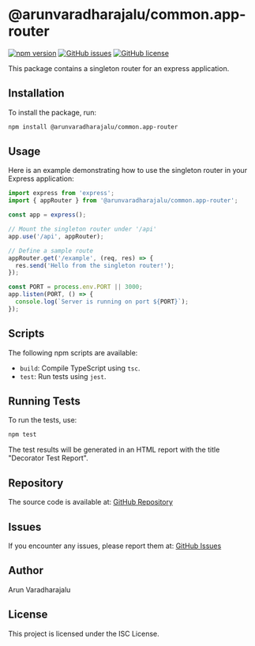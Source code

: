 # @arunvaradharajalu/common.app-router

[![npm version](https://badge.fury.io/js/%40arunvaradharajalu%2Fcommon.app-router.svg)](https://badge.fury.io/js/%40arunvaradharajalu%2Fcommon.app-router)
[![GitHub issues](https://img.shields.io/github/issues/arunv11u/common.app-router)](https://github.com/arunv11u/common.app-router/issues)
[![GitHub license](https://img.shields.io/github/license/arunv11u/common.app-router)](https://github.com/arunv11u/common.app-router/LICENSE)

This package contains a singleton router for an express application.

## Installation

To install the package, run:

```bash
npm install @arunvaradharajalu/common.app-router
```

## Usage

Here is an example demonstrating how to use the singleton router in your Express application:

```typescript
import express from 'express';
import { appRouter } from '@arunvaradharajalu/common.app-router';

const app = express();

// Mount the singleton router under '/api'
app.use('/api', appRouter);

// Define a sample route
appRouter.get('/example', (req, res) => {
  res.send('Hello from the singleton router!');
});

const PORT = process.env.PORT || 3000;
app.listen(PORT, () => {
  console.log(`Server is running on port ${PORT}`);
});
```

## Scripts

The following npm scripts are available:

- `build`: Compile TypeScript using `tsc`.
- `test`: Run tests using `jest`.


## Running Tests

To run the tests, use:

```bash
npm test
```

The test results will be generated in an HTML report with the title "Decorator Test Report".

## Repository

The source code is available at: [GitHub Repository](https://github.com/arunv11u/common.app-router)

## Issues

If you encounter any issues, please report them at: [GitHub Issues](https://github.com/arunv11u/common.app-router/issues)

## Author

Arun Varadharajalu

## License

This project is licensed under the ISC License.